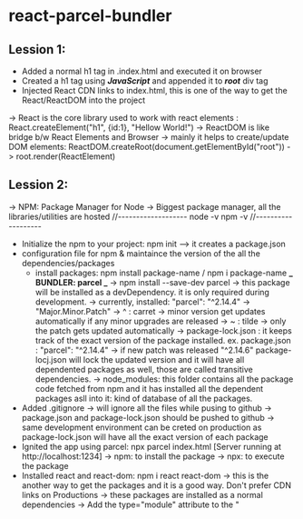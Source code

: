 # react-parcel-bundler

## Lession 1:

- Added a normal h1 tag in .index.html and executed it on browser
- Created a h1 tag using **_JavaScript_** and appended it to **_root_** div tag
- Injected React CDN links to index.html, this is one of the way to get the React/ReactDOM into the project

-> React is the core library used to work with react elements : React.createElement("h1", {id:1}, "Hellow World!")
-> ReactDOM is like bridge b/w React Elements and Browser -> mainly it helps to create/update DOM elements: ReactDOM.createRoot(document.getElementById("root")) -> root.render(ReactElement)

## Lession 2:

-> NPM: Package Manager for Node
-> Biggest package manager, all the libraries/utilities are hosted
//-------------------
node -v
npm -v
//-------------------

- Initialize the npm to your project: npm init --> it creates a package.json
- configuration file for npm & maintaince the version of the all the dependencies/packages
  - install packages: npm install package-name / npm i package-name
    **_ BUNDLER: parcel _**
    -> npm install --save-dev parcel
    -> this package will be installed as a devDependency. it is only required during development.
    -> currently, installed: "parcel": "^2.14.4" -> "Major.Minor.Patch"
    -> ^ : carret -> minor version get updates automatically if any minor upgrades are released
    -> ~ : tilde -> only the patch gets updated automatically
    -> package-lock.json : it keeps track of the exact version of the package installed.
    ex. package.json : "parcel": "^2.14.4" -> if new patch was released "^2.14.6"
    package-locj.json will lock the updated version and it will have all dependented packages as well, those are called transitive dependencies.
    -> node_modules: this folder contains all the package code fetched from npm and it has installed all the dependent packages asll into it: kind of database of all the packages.
- Added .gitignore
  -> will ignore all the files while pusing to github
  -> package.json and package-lock.json should be pushed to github -> same development environment can be creted on production as package-lock.json will have all the exact version of each package
- Ignited the app using parcel: npx parcel index.html [Server running at http://localhost:1234]
  -> npm: to install the package
  -> npx: to execute the package
- Installed react and react-dom: npm i react react-dom
  -> this is the another way to get the packages and it is a good way. Don't prefer CDN links on Productions
  -> these packages are installed as a normal dependencies
  -> Add the type="module" attribute to the "<script> tag" -> else it won't work with import

**_parcel is a beast_**

- Dev Build
- Local server
- HMR : Hot Module Replacement
- File watching algorithm - written c++ : Reflect on the page if there is any change in the file
- Caching - Faster builds (parcel-cache)
- Image optimazation
- Minification
- Bundling the files (.js, html, css)
- Compressing the files
- Consistent hasing
- Code spliting - lazy loading
- Differential bundling: to support older browsers. it provides different bundles
- Error diagnostic, it helps for error handling
- It helps to create https also
- Tree shaking : removes un-used code
- It creates different build for development and production

**_dev build_**

```js
PS D:react-parcel> npx parcel build index.html
Server running at http://localhost:1234
✨ Built in 1.35s
```

**_production build using parcel_**

```js
PS D:react-parcel> npx parcel build index.html
✨ Built in 3.29s
dist\index.html                       341 B    379ms
dist\react-parcel.c4b838d5.css         76 B    320ms
dist\react-parcel.6fdd5fcb.js     185.31 kB    753ms
```

```js
![alt text](image.png)
```
